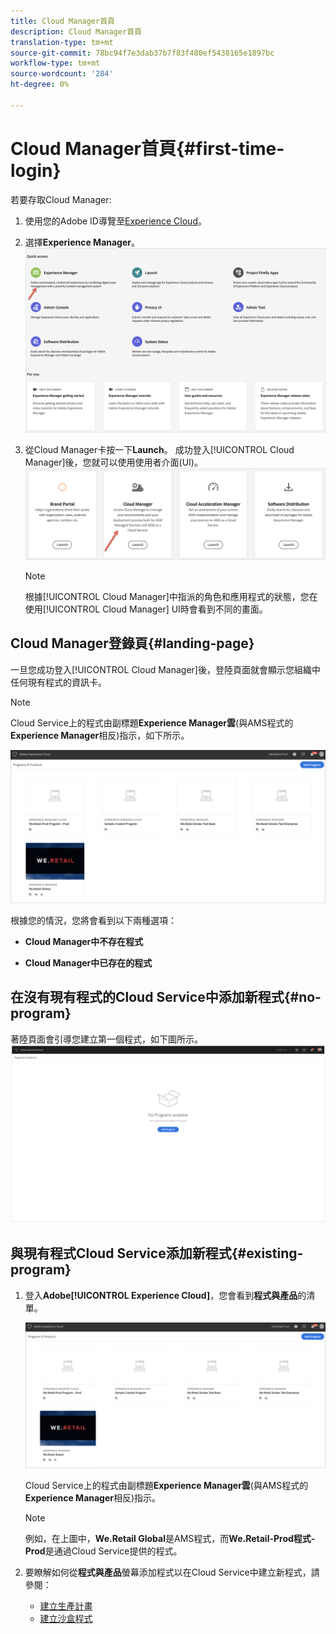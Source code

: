 ```yaml
---
title: Cloud Manager首頁
description: Cloud Manager首頁
translation-type: tm+mt
source-git-commit: 78bc94f7e3dab37b7f83f480ef5438165e1897bc
workflow-type: tm+mt
source-wordcount: '284'
ht-degree: 0%

---
```



# Cloud Manager首頁{#first-time-login}

若要存取Cloud Manager:

1. 使用您的Adobe ID導覽至[Experience Cloud](https://experience.adobe.com/)。
1. 選擇&#x200B;**Experience Manager**。
   ![](assets/landing-page1.png)

1. 從Cloud Manager卡按一下&#x200B;**Launch**。
成功登入[!UICONTROL Cloud Manager]後，您就可以使用使用者介面(UI)。
   ![](assets/landing-page2.png)

   >[!NOTE]
   >
   >根據[!UICONTROL Cloud Manager]中指派的角色和應用程式的狀態，您在使用[!UICONTROL Cloud Manager] UI時會看到不同的畫面。

## Cloud Manager登錄頁{#landing-page}

一旦您成功登入[!UICONTROL Cloud Manager]後，登陸頁面就會顯示您組織中任何現有程式的資訊卡。

>[!NOTE]
>
>Cloud Service上的程式由副標題&#x200B;**Experience Manager雲**(與AMS程式的&#x200B;**Experience Manager**&#x200B;相反)指示，如下所示。

![](assets/first_timelogin1.png)


根據您的情況，您將會看到以下兩種選項：

* **Cloud Manager中不存在程式**

* **Cloud Manager中已存在的程式**


## 在沒有現有程式的Cloud Service中添加新程式{#no-program}


著陸頁面會引導您建立第一個程式，如下圖所示。
![](assets/first_timelogin0.png)


## 與現有程式Cloud Service添加新程式{#existing-program}


1. 登入&#x200B;**Adobe[!UICONTROL Experience Cloud]**，您會看到&#x200B;**程式與產品**&#x200B;的清單。

   ![](assets/first_timelogin1.png)

   Cloud Service上的程式由副標題&#x200B;**Experience Manager雲**(與AMS程式的&#x200B;**Experience Manager**&#x200B;相反)指示。

   >[!NOTE]
   >例如，在上圖中，**We.Retail Global**&#x200B;是AMS程式，而&#x200B;**We.Retail-Prod程式- Prod**&#x200B;是通過Cloud Service提供的程式。

1. 要瞭解如何從&#x200B;**程式與產品**&#x200B;螢幕添加程式以在Cloud Service中建立新程式，請參閱：

   * [建立生產計畫](/help/onboarding/getting-access-to-aem-in-cloud/creating-production-program.md)
   * [建立沙盒程式](/help/onboarding/getting-access-to-aem-in-cloud/creating-sandbox-program.md)


